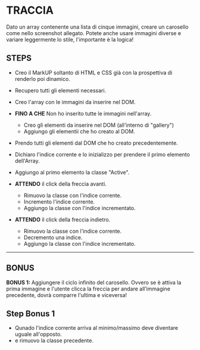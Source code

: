 # TRACCIA

Dato un array contenente una lista di cinque immagini, creare un carosello come nello screenshot allegato. Potete anche usare immagini diverse e variare leggermente lo stile, l'importante è la logica!

## STEPS

- Creo il MarkUP soltanto di HTML e CSS già con la prospettiva di renderlo poi dinamico.
- Recupero tutti gli elementi necessari.
- Creo l'array con le immagini da inserire nel DOM.
- **FINO A CHE** Non ho inserito tutte le immagini nell'array.

  - Creo gli elementi da inserire nel DOM (all'interno di "gallery")
  - Aggiungo gli elementii che ho creato al DOM.

- Prendo tutti gli elementi dal DOM che ho creato precedentemente.
- Dichiaro l'indice corrente e lo inizializzo per prendere il primo elemento
  dell'Array.
- Aggiungo al primo elemento la classe "Active".

- **ATTENDO** il click della freccia avanti.

  - Rimuovo la classe con l'indice corrente.
  - Incremento l'indice corrente.
  - Aggiungo la classe con l'indice incrementato.

- **ATTENDO** il click della freccia indietro.
  - Rimuovo la classe con l'indice corrente.
  - Decremento una indice.
  - Aggiungo la classe con l'indice incrementato.

---

## BONUS

**BONUS 1:**
Aggiungere il ciclo infinito del carosello. Ovvero se è attiva la prima immagine e l'utente clicca la freccia per andare all’immagine precedente, dovrà comparre l'ultima e viceversa!

## **Step Bonus 1**

- Qunado l'indice corrente arriva al minimo/massimo deve diventare uguale all'opposto.
- e rimuovo la classe precedente.
